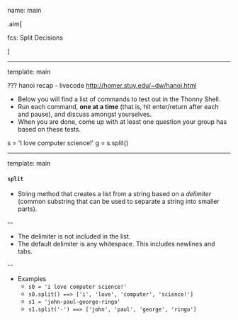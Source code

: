 name: main

.aim[<div>
  fcs: Split Decisions
  </div>]

---
template: main


???
hanoi recap - livecode
http://homer.stuy.edu/~dw/hanoi.html


- Below you will find a list of commands to test out in the Thonny Shell.
- Run each command, **one at a time** (that is, hit enter/return after each and pause), and discuss amongst yourselves.
- When you are done, come up with at least one question your group has based on these tests.


s = 'I love computer science!'
g = s.split()

---
template: main

#### `split`
- String method that creates a list from a string based on a _delimiter_ (common substring that can be used to separate a string into smaller parts).

--
- The delimiter is not included in the list.
- The default delimiter is any whitespace. This includes newlines and tabs.

--
- Examples
  - `s0 = 'i love computer science!'`
  - `s0.split() ==> ['i', 'love', 'computer', 'science!']`
  - `s1 = 'john-paul-george-ringo'`
  - `s1.split('-') ==> ['john', 'paul', 'george', 'ringo']`
